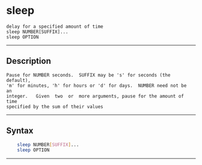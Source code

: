 # sleep
    delay for a specified amount of time
    sleep NUMBER[SUFFIX]...
    sleep OPTION
---

## Description
    Pause for NUMBER seconds.  SUFFIX may be 's' for seconds (the default),
    'm' for minutes, 'h' for hours or 'd' for days.  NUMBER need not be  an
    integer.   Given  two  or  more arguments, pause for the amount of time
    specified by the sum of their values

---

## Syntax
```bash
    sleep NUMBER[SUFFIX]...
    sleep OPTION
```

---